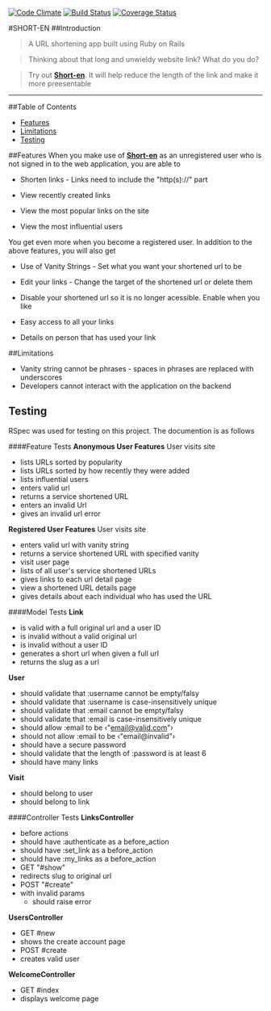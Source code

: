 [![Code Climate](https://codeclimate.com/github/andela-morekoya/short-en/badges/gpa.svg)](https://codeclimate.com/github/andela-morekoya/short-en)
[![Build Status](https://travis-ci.org/andela-morekoya/short-en.svg?branch=develop)](https://travis-ci.org/andela-morekoya/short-en)
[![Coverage Status](https://coveralls.io/repos/github/andela-morekoya/short-en/badge.svg?branch=master)](https://coveralls.io/github/andela-morekoya/short-en?branch=master)


#SHORT-EN
##Introduction

>A URL shortening app built using Ruby on Rails

>Thinking about that long and unwieldy website link? What do you do?

>Try out [**Short-en**](https://ashort-en.herokuapp.com/). It will help reduce the length of the link and make it more preesentable

<hr>

##Table of Contents
* [Features](#features)
* [Limitations](#limitations)
* [Testing](#testing)


##Features
When you make use of [**Short-en**](https://ashort-en.herokuapp.com/) as an unregistered user who is not signed in to the web application, you are able to

* Shorten links - Links need to include the "http(s)://" part

* View recently created links

* View the most popular links on the site

* View the most influential users

You get even more when you become a registered user. In addition to the above features, you will also get

 * Use of Vanity Strings - Set what you want your shortened url to be

 * Edit your links - Change the target of the shortened url or delete them
 
 * Disable your shortened url so it is no longer acessible. Enable when you like

 * Easy access to all your links

 * Details on person that has used your link


 ##Limitations
 * Vanity string cannot be phrases - spaces in phrases are replaced with underscores
 * Developers cannot interact with the application on the backend


## Testing
RSpec was used for testing on this project. The documention is as follows

####Feature Tests
**Anonymous User Features**
User visits site
- lists URLs sorted by popularity
- lists URLs sorted by how recently they were added
- lists influential users
- enters valid url
 - returns a service shortened URL
- enters an invalid Url
 - gives an invalid url error

**Registered User Features**
User visits site
- enters valid url with vanity string
 - returns a service shortened URL with specified vanity
- visit user page
 - lists of all user's service shortened URLs
 - gives links to each url detail page
- view a shortened URL details page
 - gives details about each individual who has used the URL

####Model Tests
**Link**
- is valid with a full original url and a user ID
- is invalid without a valid original url
- is invalid without a user ID
- generates a short url when given a full url
- returns the slug as a url

**User**
- should validate that :username cannot be empty/falsy
- should validate that :username is case-insensitively unique
- should validate that :email cannot be empty/falsy
- should validate that :email is case-insensitively unique
- should allow :email to be ‹"email@valid.com"›
- should not allow :email to be ‹"email@invalid"›
- should have a secure password
- should validate that the length of :password is at least 6
- should have many links

**Visit**
- should belong to user
- should belong to link

####Controller Tests
**LinksController**
- before actions
 - should have :authenticate as a before_action
- should have :set_link as a before_action
- should have :my_links as a before_action
- GET "#show"
 - redirects slug to original url
- POST "#create"
 - with invalid params
   - should raise error

**UsersController**
- GET #new
 - shows the create account page
- POST #create
 - creates valid user

**WelcomeController**
 - GET #index
  - displays welcome page
